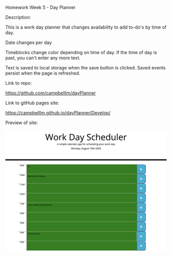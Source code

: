 Homework Week 5 - Day Planner

Description:

This is a work day planner that changes availability to add to-do's by time of day. 

Date changes per day

Timeblocks change color depending on time of day. If the time of day is past, you can't enter any more text. 

Text is saved to local storage when the save button is clicked. Saved events persist when the page is refreshed.

Link to repo:

https://github.com/campbelllm/dayPlanner

Link to gitHub pages site:

https://campbelllm.github.io/dayPlanner/Develop/

Preview of site:

![day planner](./assets/projectScreenShot.png)

